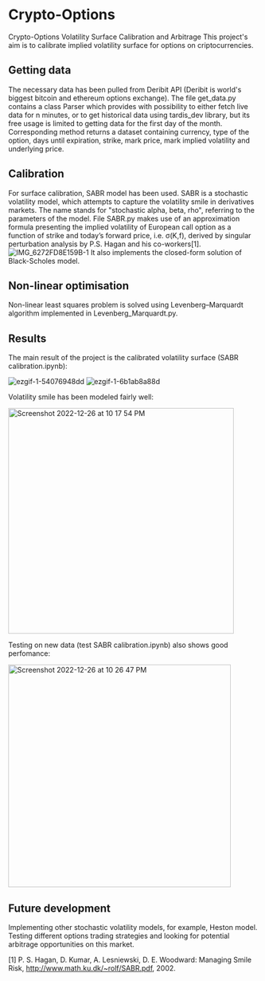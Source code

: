 # Crypto-Options
Crypto-Options Volatility Surface Calibration and Arbitrage
This project's aim is to calibrate implied volatility surface for options on criptocurrencies.

## Getting data
The necessary data has been pulled from Deribit API (Deribit is world's biggest bitcoin and ethereum options exchange). The file get_data.py contains a class Parser which provides with possibility to either fetch live data for n minutes, or to get historical data using tardis_dev library, but its free usage is limited to getting data for the first day of the month. Corresponding method  returns a dataset containing currency, type of the option, days until expiration, strike, mark price, mark implied volatility and underlying price. 

## Calibration
For surface calibration, SABR model has been used. SABR is a stochastic volatility model, which attempts to capture the volatility smile in derivatives markets. The name stands for "stochastic alpha, beta, rho", referring to the parameters of the model. File SABR.py makes use of an approximation formula presenting the implied volatility of European call option as a function of strike and today’s forward price, i.e. σ(K,f), derived by singular perturbation analysis by P.S. Hagan and his co-workers[1].
![IMG_6272FD8E159B-1](https://user-images.githubusercontent.com/60070857/209577582-dea15fa9-89c7-45d3-bfdd-669b922def37.jpeg)
It also implements the closed-form solution of Black-Scholes model.

## Non-linear optimisation
Non-linear least squares problem is solved using Levenberg–Marquardt algorithm implemented in Levenberg_Marquardt.py.

## Results
The main result of the project is the calibrated volatility surface (SABR calibration.ipynb):

![ezgif-1-54076948dd](https://user-images.githubusercontent.com/60070857/209576440-45c0b193-d70c-42aa-9442-f90501aa5ae7.gif?raw=true)
![ezgif-1-6b1ab8a88d](https://user-images.githubusercontent.com/60070857/209576443-42db3aab-c974-4dbf-af22-ef6912091cdd.gif?raw=true)


Volatility smile has been modeled fairly well:

<img width="453" alt="Screenshot 2022-12-26 at 10 17 54 PM" src="https://user-images.githubusercontent.com/60070857/209577855-c3ea9547-e74d-4456-b141-b43dd64ccebb.png">


Testing on new data (test SABR calibration.ipynb) also shows good perfomance:

<img width="447" alt="Screenshot 2022-12-26 at 10 26 47 PM" src="https://user-images.githubusercontent.com/60070857/209578353-ef42b95d-22e4-4f09-9585-0f7efdf6239b.png">


## Future development
Implementing other stochastic volatility models, for example, Heston model.
Testing different options trading strategies and looking for potential arbitrage opportunities on this market.


[1] P. S. Hagan, D. Kumar, A. Lesniewski, D. E. Woodward: Managing Smile Risk, http://www.math.ku.dk/~rolf/SABR.pdf, 2002.

